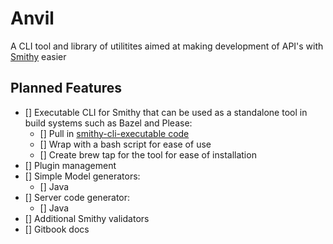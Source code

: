 # Anvil
A CLI tool and library of utilitites aimed at making development of API's with [Smithy]() easier

## Planned Features
- [] Executable CLI for Smithy that can be used as a standalone tool in build systems such as Bazel and Please: 
  - [] Pull in [smithy-cli-executable code](https://github.com/mellemahp/smithy-cli-executable)
  - [] Wrap with a bash script for ease of use 
  - [] Create brew tap for the tool for ease of installation
- [] Plugin management 
- [] Simple Model generators: 
  - [] Java
- [] Server code generator: 
  - [] Java 
- [] Additional Smithy validators
- [] Gitbook docs 
  

  

